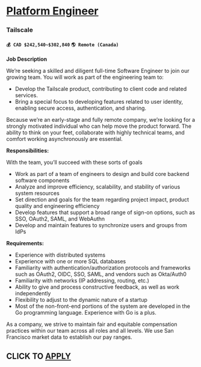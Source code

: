 # [Platform Engineer](https://www.remotewlb.com/apply/platform-engineer-119108)  
### Tailscale  
#### `💰 CAD $242,540~$302,840` `🌎 Remote (Canada)`  

**Job Description**

We’re seeking a skilled and diligent full-time Software Engineer to join our growing team. You will work as part of the engineering team to:

  * Develop the Tailscale product, contributing to client code and related services.
  * Bring a special focus to developing features related to user identity, enabling secure access, authentication, and sharing.

Because we’re an early-stage and fully remote company, we’re looking for a strongly motivated individual who can help move the product forward. The ability to think on your feet, collaborate with highly technical teams, and comfort working asynchronously are essential.

**Responsibilities:**

With the team, you’ll succeed with these sorts of goals

  * Work as part of a team of engineers to design and build core backend software components
  * Analyze and improve efficiency, scalability, and stability of various system resources
  * Set direction and goals for the team regarding project impact, product quality and engineering efficiency
  * Develop features that support a broad range of sign-on options, such as SSO, OAuth2, SAML, and WebAuthn
  * Develop and maintain features to synchronize users and groups from IdPs

**Requirements:**

  * Experience with distributed systems
  * Experience with one or more SQL databases
  * Familiarity with authentication/authorization protocols and frameworks such as OAuth2, OIDC, SSO, SAML, and vendors such as Okta/Auth0
  * Familiarity with networks (IP addressing, routing, etc.)
  * Ability to give and process constructive feedback, as well as work independently
  * Flexibility to adjust to the dynamic nature of a startup
  * Most of the non-front-end portions of the system are developed in the Go programming language. Experience with Go is a plus.

As a company, we strive to maintain fair and equitable compensation practices within our team across all roles and all levels. We use San Francisco market data to establish our pay ranges.

  
## CLICK TO [APPLY](https://www.remotewlb.com/apply/platform-engineer-119108)

